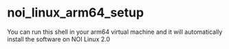 # noi_linux_arm64_setup
You can run this shell in your arm64 virtual machine and it will automatically install the software on NOI Linux 2.0
